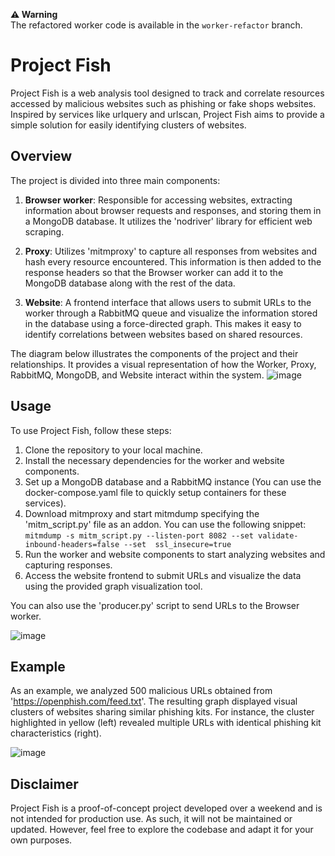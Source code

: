 **⚠️ Warning**  
The refactored worker code is available in the `worker-refactor` branch.

# Project Fish

Project Fish is a web analysis tool designed to track and correlate resources accessed by malicious websites such as phishing or fake shops websites. Inspired by services like urlquery and urlscan, Project Fish aims to provide a simple solution for easily identifying clusters of websites.


## Overview

The project is divided into three main components:

1. **Browser worker**: Responsible for accessing websites, extracting information about browser requests and responses, and storing them in a MongoDB database. It utilizes the 'nodriver' library for efficient web scraping.

2. **Proxy**: Utilizes 'mitmproxy' to capture all responses from websites and hash every resource encountered. This information is then added to the response headers so that the Browser worker can add it to the MongoDB database along with the rest of the data.

3. **Website**: A frontend interface that allows users to submit URLs to the worker through a RabbitMQ queue and visualize the information stored in the database using a force-directed graph. This makes it easy to identify correlations between websites based on shared resources.

The diagram below illustrates the components of the project and their relationships. It provides a visual representation of how the Worker, Proxy, RabbitMQ, MongoDB, and Website interact within the system.
![image](https://github.com/desoul99/project-fish/assets/72390215/54a3de99-a5da-423f-bafc-906e4296d7cc)


## Usage

To use Project Fish, follow these steps:

1. Clone the repository to your local machine.
2. Install the necessary dependencies for the worker and website components.
3. Set up a MongoDB database and a RabbitMQ instance (You can use the docker-compose.yaml file to quickly setup containers for these services).
4. Download mitmproxy and start mitmdump specifying the 'mitm_script.py' file as an addon. You can use the following snippet: ```mitmdump -s mitm_script.py --listen-port 8082 --set validate-inbound-headers=false --set  ssl_insecure=true```
6. Run the worker and website components to start analyzing websites and capturing responses.
7. Access the website frontend to submit URLs and visualize the data using the provided graph visualization tool.

You can also use the 'producer.py' script to send URLs to the Browser worker.

![image](https://github.com/desoul99/project-fish/assets/72390215/3f04adf3-9d32-4c16-ac62-0b5f6bc708ed)


## Example

As an example, we analyzed 500 malicious URLs obtained from 'https://openphish.com/feed.txt'. The resulting graph displayed visual clusters of websites sharing similar phishing kits. For instance, the cluster highlighted in yellow (left) revealed multiple URLs with identical phishing kit characteristics (right).

![image](https://github.com/desoul99/project-fish/assets/72390215/9040c925-ae22-4d5a-86c9-40f3321ff342)


## Disclaimer

Project Fish is a proof-of-concept project developed over a weekend and is not intended for production use. As such, it will not be maintained or updated. However, feel free to explore the codebase and adapt it for your own purposes.
